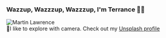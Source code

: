 ### Wazzup, Wazzzup, Wazzzup, I'm Terrance ✌🏾
![Martin Lawrence](https://pbs.twimg.com/tweet_video_thumb/DzfvyV0U0AACgQS.jpg)</br>
    📸I like to explore with camera. Check out my [Unsplash profile](https://unsplash.com/@tkr92)
<!--
**terranceraper/terranceraper** is a ✨ _special_ ✨ repository because its `README.md` (this file) appears on your GitHub profile.


-->
